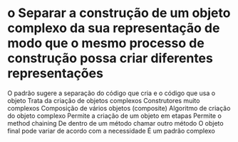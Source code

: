 # o	Separar a construção de um objeto complexo da sua representação de modo que o mesmo processo de construção possa criar diferentes representações

O padrão sugere a separação do código que cria e o código que usa o objeto
Trata da criação de objetos complexos
Construtores muito complexos
Composição de vários objetos (composite)
Algoritmo de criação do objeto complexo
Permite a criação de um objeto em etapas
Permite o method chaining
De dentro de um método chamar outro método
O objeto final pode variar de acordo com a necessidade
É um padrão complexo
